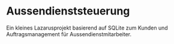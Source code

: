 # Aussendienststeuerung
Ein kleines Lazarusprojekt basierend auf SQLite zum Kunden und Auftragsmanagement für Aussendienstmitarbeiter.
